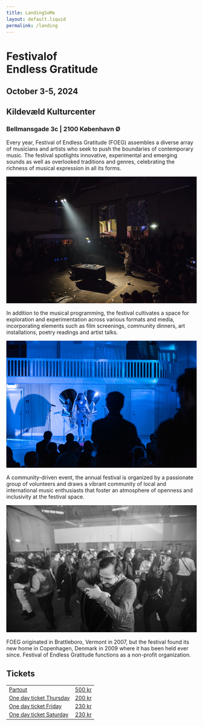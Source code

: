 ```yaml
---
title: LandingSoMe
layout: default.liquid
permalink: /landing
---
```


<div class="landingheader">
<h1>Festival<span>of</span><br>Endless Gratitude</h1>
   <h2>October 3-5, 2024</h2>
   <h2>Kildevæld Kulturcenter</h2>
   <h3>Bellmansgade 3c | 2100 København Ø</h3>
</div>

<p>Every year, Festival of Endless Gratitude (FOEG) assembles a diverse array of musicians and artists who seek to push the boundaries of contemporary music. The festival spotlights innovative, experimental and emerging sounds as well as overlooked traditions and genres, celebrating the richness of musical expression in all its forms.</p>

<img src="/assets/img/landing3.jpg">

<p>In addition to the musical programming, the festival cultivates a space for exploration and experimentation across various formats and media, incorporating elements such as film screenings, community dinners, art installations, poetry readings and artist talks.</p>

<img src="/assets/img/landing1.jpg">

<p>A community-driven event, the annual festival is organized by a passionate group of volunteers and draws a vibrant community of local and international music enthusiasts that foster an atmosphere of openness and inclusivity at the festival space.</p>

<img src="/assets/img/landing2.jpg">

<p>FOEG originated in Brattleboro, Vermont in 2007, but the festival found its new home in Copenhagen, Denmark in 2009 where it has been held ever since. Festival of Endless Gratitude functions as a non-profit organization.</p>

<h2>Tickets</h2>

<a href="https://billetto.dk/en/e/1018559">
<table class="landingtickets">
  <tr>
    <td>Partout</td>
    <td>500 kr</td>
  </tr>
  <tr>
    <td>One day ticket Thursday</td>
    <td>200 kr</td>
  </tr>
  <tr>
    <td>One day ticket Friday</td>
    <td>230 kr</td>
  </tr>
  <tr>
    <td>One day ticket Saturday</td>
    <td>230 kr</td>
  </tr>
</table>
</a>